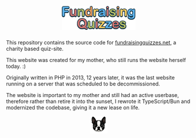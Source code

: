 ## <p align="center"><img width="200px" src="static/images/logo.svg"></p>

This repository contains the source code for [fundraisingquizzes.net](https://www.fundraisingquizzes.net), a charity based quiz-site.

This website was created for my mother, who still runs the website herself today. :)

Originally written in PHP in 2013, 12 years later, it was the last website running on a server that was scheduled to be decommissioned.

The website is important to my mother and still had an active userbase, therefore rather than retire it into the sunset, I rewrote it TypeScript/Bun and modernized the codebase, giving it a new lease on life.

<p align="center"><img src="static/images/avatars/avatar_boston.png"></p>